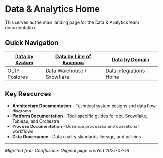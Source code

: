 # Data & Analytics Home

This serves as the main landing page for the Data & Analytics team documentation.

## Quick Navigation

| [Data by System](../processes/data-by-system.md) | [Data by Line of Business](../processes/data-by-line-of-business.md) | [Data by Domain](../processes/data-by-domain.md) |
| --- | --- | --- |
| [OLTP - Postgres](../platform-docs/postgres/oltp-postgres.md) | Data Warehouse / Snowflake | [Data Integrations - Home](../processes/data-integrations-home.md) |

## Key Resources

- **Architecture Documentation** - Technical system designs and data flow diagrams
- **Platform Documentation** - Tool-specific guides for dbt, Snowflake, Tableau, and Orchestra
- **Process Documentation** - Business processes and operational workflows
- **Data Governance** - Data quality standards, lineage, and policies

---
*Migrated from Confluence: Original page created 2025-07-16*